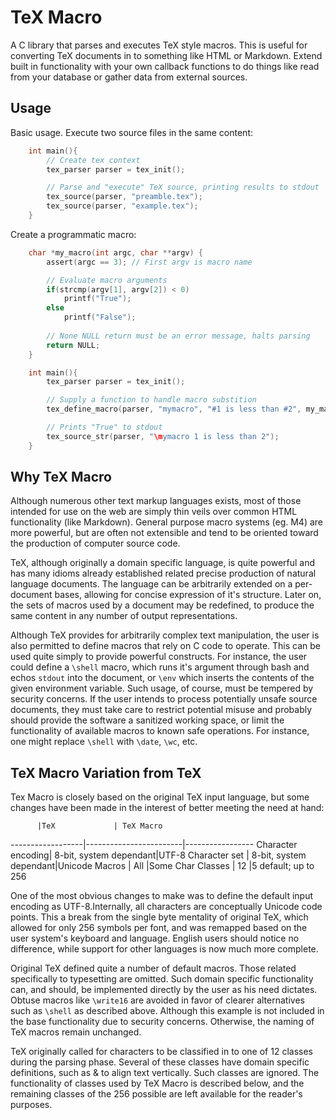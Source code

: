 # TeX Macro

A C library that parses and executes TeX style macros. This is useful for converting TeX documents in to something like HTML or Markdown. Extend built in functionality with your own callback functions to do things like read from your database or gather data from external sources.

## Usage

Basic usage. Execute two source files in the same content:

```C
    int main(){
        // Create tex context
        tex_parser parser = tex_init();

        // Parse and "execute" TeX source, printing results to stdout
        tex_source(parser, "preamble.tex");
        tex_source(parser, "example.tex");
    }
```

Create a programmatic macro:

```C
    char *my_macro(int argc, char **argv) {
        assert(argc == 3); // First argv is macro name

        // Evaluate macro arguments
        if(strcmp(argv[1], argv[2]) < 0)
            printf("True");
        else
            printf("False");
	    
        // None NULL return must be an error message, halts parsing
        return NULL;
    }

    int main(){
        tex_parser parser = tex_init();

        // Supply a function to handle macro substition
        tex_define_macro(parser, "mymacro", "#1 is less than #2", my_macro);

        // Prints "True" to stdout
        tex_source_str(parser, "\mymacro 1 is less than 2");
    }
```

## Why TeX Macro

Although numerous other text markup languages exists, most of those intended for use on the web are simply thin veils over common HTML functionality (like Markdown). General purpose macro systems (eg. M4) are more powerful, but are often not extensible and tend to be oriented toward the production of computer source code.

TeX, although originally a domain specific language, is quite powerful and has many idioms already established related precise production of natural language documents. The language can be arbitrarily extended on a per-document bases, allowing for concise expression of it's structure. Later on, the sets of macros used by a document may be redefined, to produce the same content in any number of output representations.

Although TeX provides for arbitrarily complex text manipulation, the user is also permitted to define macros that rely on C code to operate. This can be used quite simply to provide powerful constructs. For instance, the user could define a `\shell` macro, which runs it's argument through bash and echos `stdout` into the document, or `\env` which inserts the contents of the given environment variable. Such usage, of course, must be tempered by security concerns. If the user intends to process potentially unsafe source documents, they must take care to restrict potential misuse and probably should provide the software a sanitized working space, or limit the functionality of available macros to known safe operations. For instance, one might replace `\shell` with `\date`, `\wc`, etc.  

## TeX Macro Variation from TeX

Tex Macro is closely based on the original TeX input language, but some changes have been made in the interest of better meeting the need at hand:

		  |TeX			   | TeX Macro
------------------|------------------------|-----------------
Character encoding| 8-bit, system dependant|UTF-8
Character set	  | 8-bit, system dependant|Unicode
Macros		  | All			   |Some
Char Classes      | 12			   |5 default; up to 256

One of the most obvious changes to make was to define the default input encoding as UTF-8.Internally, all characters are conceptually Unicode code points. This a break from the single byte mentality of original TeX, which allowed for only 256 symbols per font, and was remapped based on the user system's keyboard and language. English users should notice no difference, while support for other languages is now much more complete.

Original TeX defined quite a number of default macros. Those related specifically to typesetting are omitted. Such domain specific functionality can, and should, be implemented directly by the user as his need dictates. Obtuse macros like `\write16` are avoided in favor of clearer alternatives such as `\shell` as described above. Although this example is not included in the base functionality due to security concerns.  Otherwise, the naming of TeX macros remain unchanged.

TeX originally called for characters to be classified in to one of 12 classes during the parsing phase. Several of these classes have domain specific definitions, such as & to align text vertically. Such classes are ignored. The functionality of classes used by TeX Macro is described below, and the remaining classes of the 256 possible are left available for the reader's purposes.
